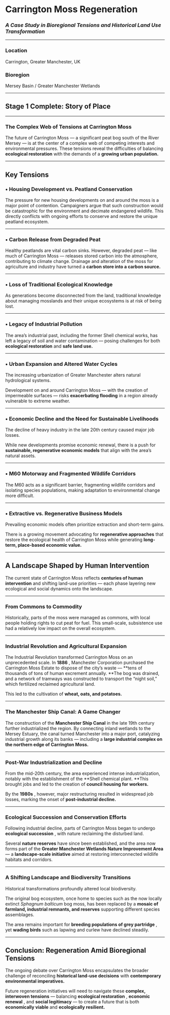 
# **Carrington Moss Regeneration**

### *A Case Study in Bioregional Tensions and Historical Land Use Transformation*

---

### **Location**

Carrington, Greater Manchester, UK

### **Bioregion**

Mersey Basin / Greater Manchester Wetlands

---

## **Stage 1 Complete: Story of Place**

---

### **The Complex Web of Tensions at Carrington Moss**

The future of Carrington Moss — a significant peat bog south of the River Mersey — is at the center of a complex web of competing interests and environmental pressures. These tensions reveal the difficulties of balancing **ecological restoration** with the demands of a **growing urban population.**

---

## **Key Tensions**

### • Housing Development vs. Peatland Conservation

The pressure for new housing developments on and around the moss is a major point of contention. Campaigners argue that such construction would be catastrophic for the environment and decimate endangered wildlife. This directly conflicts with ongoing efforts to conserve and restore the unique peatland ecosystem.

---

### • Carbon Release from Degraded Peat

Healthy peatlands are vital carbon sinks. However, degraded peat — like much of Carrington Moss — releases stored carbon into the atmosphere, contributing to climate change. Drainage and alteration of the moss for agriculture and industry have turned a **carbon store into a carbon source.**

---

### • Loss of Traditional Ecological Knowledge

As generations become disconnected from the land, traditional knowledge about managing mosslands and their unique ecosystems is at risk of being lost.

---

### • Legacy of Industrial Pollution

The area’s industrial past, including the former Shell chemical works, has left a legacy of soil and water contamination — posing challenges for both **ecological restoration** and **safe land use.**

---

### • Urban Expansion and Altered Water Cycles

The increasing urbanization of Greater Manchester alters natural hydrological systems.

Development on and around Carrington Moss — with the creation of impermeable surfaces — risks **exacerbating flooding** in a region already vulnerable to extreme weather.

---

### • Economic Decline and the Need for Sustainable Livelihoods

The decline of heavy industry in the late 20th century caused major job losses.

While new developments promise economic renewal, there is a push for **sustainable, regenerative economic models** that align with the area’s natural assets.

---

### • M60 Motorway and Fragmented Wildlife Corridors

The M60 acts as a significant barrier, fragmenting wildlife corridors and isolating species populations, making adaptation to environmental change more difficult.

---

### • Extractive vs. Regenerative Business Models

Prevailing economic models often prioritize extraction and short-term gains.

There is a growing movement advocating for **regenerative approaches** that restore the ecological health of Carrington Moss while generating **long-term, place-based economic value.**

---

## **A Landscape Shaped by Human Intervention**

The current state of Carrington Moss reflects **centuries of human intervention** and shifting land-use priorities — each phase layering new ecological and social dynamics onto the landscape.

---

### **From Commons to Commodity**

Historically, parts of the moss were managed as commons, with local people holding rights to cut peat for fuel. This small-scale, subsistence use had a relatively low impact on the overall ecosystem.

---

### **Industrial Revolution and Agricultural Expansion**

The Industrial Revolution transformed Carrington Moss on an unprecedented scale. In **1886** , Manchester Corporation purchased the Carrington Moss Estate to dispose of the city’s waste — **tens of thousands of tons of human excrement annually. **The bog was drained, and a network of tramways was constructed to transport the “night soil,” which fertilized reclaimed agricultural land.

This led to the cultivation of **wheat, oats, and potatoes.**

---

### **The Manchester Ship Canal: A Game Changer**

The construction of the **Manchester Ship Canal** in the late 19th century further industrialized the region. By connecting inland wetlands to the Mersey Estuary, the canal turned Manchester into a major port, catalyzing industrial growth along its banks — including a **large industrial complex on the northern edge of Carrington Moss.**

---

### **Post-War Industrialization and Decline**

From the mid-20th century, the area experienced intense industrialization, notably with the establishment of the **Shell chemical plant. **This brought jobs and led to the creation of **council housing for workers.**

By the  **1980s** , however, major restructuring resulted in widespread job losses, marking the onset of **post-industrial decline.**

---

### **Ecological Succession and Conservation Efforts**

Following industrial decline, parts of Carrington Moss began to undergo  **ecological succession** , with nature reclaiming the disturbed land.

Several **nature reserves** have since been established, and the area now forms part of the **Greater Manchester Wetlands Nature Improvement Area** — a **landscape-scale initiative** aimed at restoring interconnected wildlife habitats and corridors.

---

### **A Shifting Landscape and Biodiversity Transitions**

Historical transformations profoundly altered local biodiversity.

The original bog ecosystem, once home to species such as the now locally extinct *Sphagnum balticum* bog moss, has been replaced by a **mosaic of farmland, industrial remnants, and reserves** supporting different species assemblages.

The area remains important for  **breeding populations of grey partridge** , yet **wading birds** such as lapwing and curlew have declined steadily.

---

## **Conclusion: Regeneration Amid Bioregional Tensions**

The ongoing debate over Carrington Moss encapsulates the broader challenge of reconciling **historical land-use decisions** with **contemporary environmental imperatives.**

Future regeneration initiatives will need to navigate these **complex, interwoven tensions** — balancing  **ecological restoration** ,  **economic renewal** , and **social legitimacy** — to create a future that is both **economically viable** and **ecologically resilient.**
